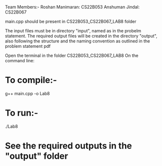 Team Members:-
Roshan Manimaran: CS22B053
Anshuman Jindal: CS22B067

main.cpp should be present in CS22B053_CS22B067_LAB8 folder

The input files must be in directory "input", named as in the probelm statement. The required output files will be created in
the directory "output", also following the structure and the naming convention as outlined in the problem statement pdf

Open the terminal in the folder CS22B053_CS22B067_LAB8
On the command line:

# To compile:-
g++ main.cpp -o Lab8

# To run:-
./Lab8

# See the required outputs in the "output" folder
